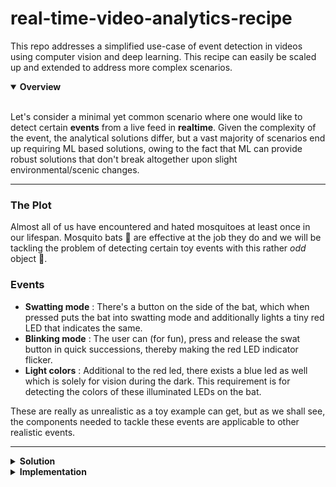 # real-time-video-analytics-recipe
This repo addresses a simplified use-case of event detection in videos using computer vision and deep learning. This recipe can easily be scaled up and extended to address more complex scenarios. 

<details open>
  <summary style="cursor: pointer;">
          <strong> Overview </strong>
  </summary>
<br>

Let's consider a minimal yet common scenario where one would like to detect certain __events__ from a live feed in __realtime__. Given the complexity of the event, the analytical solutions differ, but a vast majority of scenarios end up requiring ML based solutions, owing to the fact that ML can provide robust solutions that don't break altogether upon slight environmental/scenic changes.

---

### The Plot
Almost all of us have encountered and hated mosquitoes at least once in our lifespan. Mosquito bats :tennis: are effective at the job they do and we will be tackling the problem of detecting certain toy events with this rather *odd* object :rofl:.

### Events
- __Swatting mode__ : There's a button on the side of the bat, which when pressed puts the bat into swatting mode and additionally lights a tiny red LED that indicates the same.
- __Blinking mode__ : The user can (for fun), press and release the swat button in quick successions, thereby making the red LED indicator flicker. 
- __Light colors__ : Additional to the red led, there exists a blue led as well which is solely for vision during the dark. This requirement is for detecting the colors of these illuminated LEDs on the bat.

These are really as unrealistic as a toy example can get, but as we shall see, the components needed to tackle these events are applicable to other realistic events.

---
</details>

<details>
  <summary style="cursor: pointer;">
          <strong> Solution </strong>
  </summary>
<br>

All the events discussed, require one to locate the illuminated LED on the bat (Object Detection to the rescue). That's a good start, but let's dive deeper into the solutions for each event. 
1. For the 1st event, it suffices to check if the red LED on the bat is illuminated or not. 
2. For the 2nd event, we need to check if the red LED has been *alternating* between on and off states in a certain time duration. 
3. Finally, for the 3rd requirement, all we need to do is detect the colored LEDs separately. We can label the classes separately for each color and use the OD model to give us the colors, but any new addition or changes in the LED color would require retraining. A better approach would be to use OD just to get the illuminated LEDs and then use CV for identifying the colors of these regions. Easy!

We can now list the steps needed as follows:
- Dataset preparation
   - Data creation
   - Data annotation
   - Data curation
   - Data augmentation (if needed)
- Training
   - Model selection
   - Baseline
   - Adjustments & Tuning
- Versioning
   - Model evaluation
   - Artifacts storage
- Deployment
   - Serving framework selection
   - Latency check
- Inference
   - Pre and post processing
   - End-to-End tests
---
</details>

<details>
  <summary style="cursor: pointer;">
          <strong> Implementation </strong>
  </summary>
<br>

Some key takeaways from experience while working through these components.

### Dataset
In this toy example, I will be using my webcam as the source. Having set my cam resolution to __640x360__ (width, height), creating a small dataset was the initial step, followed by using [MakeSenseAI](https://www.makesense.ai/) for labelling these images. *Curation* and *augmentation* of data are steps that are taken after initial model selection and feasibility evaluation.   

Curation involved renaming files and removing spaces. Also, images without any annotations (helps to improve model precision) when exported from MakeSenseAI do not come with corresponding label files, so empty files had to be created for these cases.   

For offline augmentation, [imgaug](https://imgaug.readthedocs.io/en/latest/) is a popular library. Also, [albumentations](https://albumentations.ai/) is another fast and good one. I went ahead with imgaug because of prior experience in using this.

### Model
The choice of model is an important one. I started with SSD (fast and accurate) but realized quickly that it doesn't work that well for small objects and the LEDs in our datasets are small objects indeed. For real-time use cases, there are really SSD and YOLO as SOTAs, (Transformer based models are catching up at the time of writing this). Among YOLO based architectures, there was really YOLOR, YOLOX and YOLOV5 that had good implementations and they all are really close in terms of performance.

I went with the PyTorch implementation of [YOLOV5](https://github.com/ultralytics/yolov5) as it was much better documented and had a much easier API to work on custom datasets.

### Training
- __Create a baseline model__ : For this, fine tuning with a small network such as YOLOV5 nano (pretrained on COCO dataset) works well.
- __Train from scratch__ : Before diving into optimization world, training from scratch is smarter (given adequate compute).
- __More data__ : Deep networks are hungry for more data as they quickly overfit (especially small sized custom datasets). Often, annotating is a pain, so one can use augmentations or GANs to generate more data.
- __Strong validation set__ : A bad validation set can stray you off from a performant model. It need not be the 80-20 split, but a carefully created validation set go a long way.
- __Hyperparameter tuning__ : Last but not the least, good hyperparameters help squeeze out better metrics. In our case, since the dataset is small and we were training on relatively small sized networks, toning down on the online augmentations and scaling helped. Also, because of small objects in our dataset, training on slightly higher resolutions help. In my case, training was done one 640x640 (original was 640x360).
- __Evaluation__ : Mean Average Precision (mAP) is the standard metric of choice for Object Detection models.

### Deployment
For deployment, we have quite a few options. Once can create a Flask REST API with the model loaded up and expose the endpoints for inference. Alternatively, we use serving options provided by Tensorflow and PyTorch i.e [TF Serving](https://github.com/tensorflow/serving) and [TorchServe](https://github.com/pytorch/serve) respectively. I went with TorchServe as YOLOV5 can export model in torchscript format.

A common setup involves spinning up the serving container with the saved model, adding some warmup images, exposing the endpoints for inference and having model handler scripts set up (that will perform model specific pre and post processing).

### Inference
Inference and event detection logic can be coded as independent components. Our requirements involve straightforward OpenCV applications to detect such events using bounding boxes detected from the model. To stay within real-time latencies, the codebase needs to be *lightweight* and often libraries like __numpy__ and __multiprocessing__ is used to speed up this part of the pipeline.
